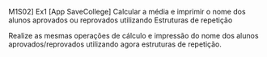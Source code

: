 M1S02] Ex1 [App SaveCollege] Calcular a média e imprimir o nome dos alunos aprovados ou reprovados utilizando Estruturas de repetição

Realize as mesmas operações de cálculo e impressão do nome dos alunos aprovados/reprovados utilizando agora estruturas de repetição.